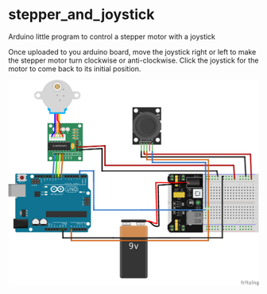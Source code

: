 # stepper_and_joystick
Arduino little program to control a stepper motor with a joystick

Once uploaded to you arduino board, move the joystick right or left to make the stepper motor turn clockwise or anti-clockwise. Click the joystick for the motor to come back to its initial position.

![alt text](https://github.com/sylducam/stepper_and_joystick/blob/main/stepper_and_joystick_scheme.png)
